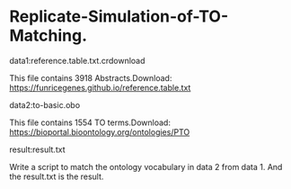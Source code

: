 # Replicate-Simulation-of-TO-Matching.

data1:reference.table.txt.crdownload

  This file contains 3918 Abstracts.Download: https://funricegenes.github.io/reference.table.txt
  
data2:to-basic.obo

This file contains 1554 TO terms.Download: https://bioportal.bioontology.org/ontologies/PTO

result:result.txt

Write a script to match the ontology vocabulary in data 2 from data 1. And the result.txt is the result.
